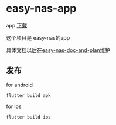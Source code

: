 # easy-nas-app

app [下载](https://github.com/easy-nas/easy-nas-app/releases)


这个项目是 easy-nas的app


具体文档以后在[easy-nas-doc-and-plan](https://github.com/easy-nas/easy-nas-doc-and-plan/wiki/easy-nas)维护



## 发布

for android 

`flutter build apk`

for ios 

`flutter build ios`


